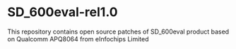 # SD_600eval-rel1.0
This repository contains open source patches of SD_600eval product based on Qualcomm APQ8064 from eInfochips Limited 
